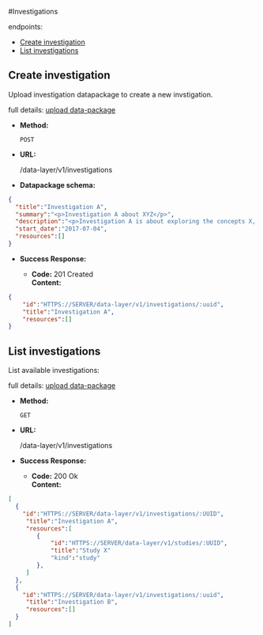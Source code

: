 #Investigations

endpoints:

* [Create investigation](#create-investigation)
* [List investigations](#list-investigations)

## Create investigation
Upload investigation datapackage to create a new invstigation.

full details: [upload data-package](data-layer/api.md##upload-datapackage)

* **Method:**

	`POST`

* **URL:**

  /data-layer/v1/investigations

* **Datapackage schema:**

```json
{
  "title":"Investigation A",
  "summary":"<p>Investigation A about XYZ</p>",
  "description":"<p>Investigation A is about exploring the concepts X, Y and Z</p>",
  "start_date":"2017-07-04",
  "resources":[]
}
```

* **Success Response:**

  * **Code:** 201 Created  
    **Content:** 

```json
{
	"id":"HTTPS://SERVER/data-layer/v1/investigations/:uuid",
	"title":"Investigation A",
	"resources":[]
}
```

## List investigations
List available investigations:

full details: [upload data-package](data-layer/api.md##list-datapackages)

* **Method:**

	`GET`

* **URL:**

  /data-layer/v1/investigations

* **Success Response:**

  * **Code:** 200 Ok  
    **Content:** 

```json
[
  {
    "id":"HTTPS://SERVER/data-layer/v1/investigations/:UUID",
	 "title":"Investigation A",
	 "resources":[
	 	{
	 		"id":"HTTPS://SERVER/data-layer/v1/studies/:UUID",
	 		"title":"Study X"
	 		"kind":"study"
	 	},
	 ]
  },
  {
    "id":"HTTPS://SERVER/data-layer/v1/investigations/:uuid",
	 "title":"Investigation B",
	 "resources":[]
  }
]
```

